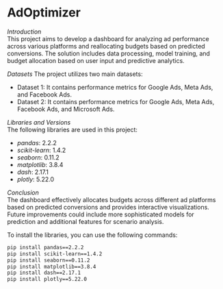 # AdOptimizer

*Introduction*  
This project aims to develop a dashboard for analyzing ad performance across various platforms and reallocating budgets based on predicted conversions. The solution includes data processing, model training, and budget allocation based on user input and predictive analytics.

*Datasets*
The project utilizes two main datasets:
 - Dataset 1: It contains performance metrics for Google Ads, Meta Ads, and Facebook Ads.  
 - Dataset 2: It contains performance metrics for Google Ads, Meta Ads, Facebook Ads, and Microsoft Ads.

*Libraries and Versions*  
The following libraries are used in this project:

- *pandas*: 2.2.2  
- *scikit-learn*: 1.4.2  
- *seaborn*: 0.11.2  
- *matplotlib*: 3.8.4  
- *dash*: 2.17.1  
- *plotly*: 5.22.0

*Conclusion*  
The dashboard effectively allocates budgets across different ad platforms based on predicted conversions and provides interactive visualizations. Future improvements could include more sophisticated models for prediction and additional features for scenario analysis.

To install the libraries, you can use the following commands:

```bash
pip install pandas==2.2.2
pip install scikit-learn==1.4.2
pip install seaborn==0.11.2
pip install matplotlib==3.8.4
pip install dash==2.17.1
pip install plotly==5.22.0
